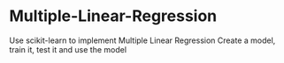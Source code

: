 # Multiple-Linear-Regression
Use scikit-learn to implement Multiple Linear Regression Create a model, train it, test it and use the model
